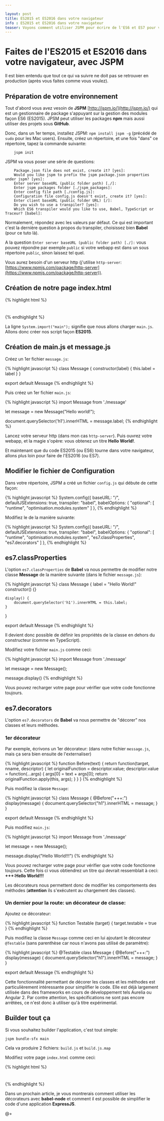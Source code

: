 ```yaml
---

layout: post
title: ES2015 et ES2016 dans votre navigateur
info : ES2015 et ES2016 dans votre navigateur
teaser: Voyons comment utiliser JSPM pour écrire de l'ES6 et ES7 pour votre navigateur
---
```


# Faites de l'ES2015 et ES2016 dans votre navigateur, avec JSPM

Il est bien entendu que tout ce qui va suivre ne doit pas se retrouver en production (après vous faites comme vous voulez).

## Préparation de votre environnement

Tout d'abord vous avez vesoin de **JSPM** [http://jspm.io/](http://jspm.io/) qui est un gestionnaire de package s'appuyant sur la gestion des modules façon ES6 (ES2015). JPSM peut utiliser les packages **npm** mais aussi utiliser des projets sous **GitHub**.

Donc, dans un 1er temps, installez JSPM: `npm install jspm -g` (précédé de `sudo` pour les Mac users).
Ensuite, créez un répertoire, et une fois "dans" ce répertoire, tapez la commande suivante:

		jspm init

JSPM va vous poser une série de questions:

		Package.json file does not exist, create it? [yes]:
		Would you like jspm to prefix the jspm package.json properties under jspm? [yes]:
		Enter server baseURL (public folder path) [./]:
		Enter jspm packages folder [./jspm_packages]:
		Enter config file path [./config.js]:
		Configuration file config.js doesn't exist, create it? [yes]:
		Enter client baseURL (public folder URL) [/]:
		Do you wish to use a transpiler? [yes]:
		Which ES6 transpiler would you like to use, Babel, TypeScript or Traceur? [babel]:

Normalement, répondez avec les valeurs par défaut. Ce qui est important c'est la dernière question à propos du transpiler, choisissez bien **Babel** (pour ce tuto là).

A la question `Enter server baseURL (public folder path) [./]:` vous pouvez répondre par exemple `public` si votre webapp est dans un sous répertoire `public`, sinon laissez tel quel.

Vous aurez besoin d'un serveur http (j'utilise `http-server`: [https://www.npmjs.com/package/http-server](https://www.npmjs.com/package/http-server)).

## Création de notre page index.html

{% highlight html %}
<!DOCTYPE html>
<html>
<head>
  <meta charset="utf-8">
  <title>ES2015-2016</title>
</head>
<body>
	<h1></h1>
  <script src="jspm_packages/system.js"></script>
  <script src="config.js"></script>
  <script>
    System.import("main");
  </script>
</body>
</html>
{% endhighlight %}

La ligne `System.import("main");` signifie que nous allons charger `main.js`. Allons donc créer nos script façon **ES2015**.

## Création de main.js et message.js

Créez un 1er fichier `message.js`:

{% highlight javascript %}
class Message {
	constructor(label) {
		this.label = label
	}
}

export default Message
{% endhighlight %}

Puis créez un 1er fichier `main.js`:

{% highlight javascript %}
import Message from './message'

let message = new Message("Hello world!");

document.querySelector('h1').innerHTML = message.label;
{% endhighlight %}

Lancez votre serveur http (dans mon cas `http-server`). Puis ouvrez votre webapp, et la magie s'opère: vous obtenez un titre **Hello World!**.

Et maintenant que du code ES2015 (ou ES6) tourne dans votre navigateur, allons plus loin pour faire de l'ES2016 (ou ES7).

## Modifier le fichier de Configuration

Dans votre répertoire, JSPM a créé un fichier `config.js` qui débute de cette façon:

{% highlight javascript %}
System.config({
  baseURL: "/",
  defaultJSExtensions: true,
  transpiler: "babel",
  babelOptions: {
    "optional": [
      "runtime",
      "optimisation.modules.system"
    ]
  },
{% endhighlight %}

Modifiez le de la manière suivante:

{% highlight javascript %}
System.config({
  baseURL: "/",
  defaultJSExtensions: true,
  transpiler: "babel",
  babelOptions: {
    "optional": [
      "runtime",
      "optimisation.modules.system",
      "es7.classProperties",
      "es7.decorators"
    ]
  },
{% endhighlight %}

## es7.classProperties

L'option `es7.classProperties` de **Babel** va nous permettre de modifier notre classe **Message** de la manière suivante (dans le fichier `message.js`):

{% highlight javascript %}
class Message {
	label = "Hello World!"
	constructor() {}

	display() {
		document.querySelector('h1').innerHTML = this.label;
	}
}

export default Message
{% endhighlight %}

Il devient donc possible de définir les propriétés de la classe en dehors du constructeur (comme en TypeScript).

Modifiez votre fichier `main.js` comme ceci:

{% highlight javascript %}
import Message from './message'

let message = new Message();

message.display()
{% endhighlight %}

Vous pouvez recharger votre page pour vérifier que votre code fonctionne toujours.

## es7.decorators

L'option `es7.decorators` de **Babel** va nous permettre de "décorer" nos classes et leurs méthodes.

### 1er décorateur

Par exemple, écrivons un 1er décorateur: (dans notre fichier `message.js`, mais ça sera bien ensuite de l'externaliser)

{% highlight javascript %}
function Before(text) {
  return function(target, nname, descriptor) {
    let originalFunction = descriptor.value;
    descriptor.value = function(...args) {
      args[0] = text + args[0];
      return originalFunction.apply(this, args);
    }
  }
}
{% endhighlight %}

Puis modifiez la classe `Message`:

{% highlight javascript %}
class Message {
	@Before("+++:")
	display(message) {
		document.querySelector("h1").innerHTML = message;
	}
}

export default Message
{% endhighlight %}

Puis modifiez `main.js`:

{% highlight javascript %}
import Message from './message'

let message = new Message();

message.display("Hello World!!!")
{% endhighlight %}

Vous pouvez recharger votre page pour vérifier que votre code fonctionne toujours. Cette fois ci vous obtiendrez un titre qui devrait ressemblait à ceci: **+++:Hello World!!!**

Les décorateurs nous permettent donc de modifier les comportements des méthodes (**attention** ils s'exécutent au chargement des classes).

### Un dernier pour la route: un décorateur de classe:

Ajoutez ce décorateur:

{% highlight javascript %}
function Testable (target) { target.testable = true }
{% endhighlight %}

Puis modifiez la classe `Message` comme ceci en lui ajoutant le décorateur `@Testable` (sans parenthèse car nous n'avons pas utilisé de paramètre):

{% highlight javascript %}
@Testable
class Message {
	@Before("+++:")
	display(message) {
		document.querySelector("h1").innerHTML = message;
	}
}

export default Message
{% endhighlight %}


Cette fonctionnalité permettant de décorer les classes et les méthodes est particulièrement intéressante pour simplifier le code. Elle est déjà largement utilisée dans des frameworks en cours de développement tels Aurelia ou Angular 2. Par contre attention, les spécifications ne sont pas encore arrêtées, ce n'est donc à utiliser qu'à titre expérimental.

## Builder tout ça

Si vous souhaitez builder l'application, c'est tout simple:

    jspm bundle-sfx main
    
Cela va produire 2 fichiers: `build.js` et `build.js.map`

Modifiez votre page `index.html` comme ceci:

{% highlight html %}
<!DOCTYPE html>
<html>
<head>
  <meta charset="utf-8">
  <title>ES2015-2016</title>
</head>
<body>
	<h1></h1>
  <script src="build.js"></script>
</body>
</html>
{% endhighlight %}


Dans un prochain article, je vous montrerais comment utiliser les décorateurs avec **babel-node** et comment il est possible de simplifier le code d'une application **ExpressJS**.

@+
 
